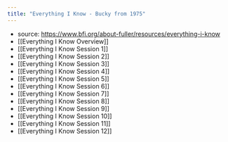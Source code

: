 ```yaml
---
title: "Everything I Know - Bucky from 1975"
---
```


- source: https://www.bfi.org/about-fuller/resources/everything-i-know<span id='mi4l0--jM'/>
- [[Everything I Know Overview]]<span id='YNuyPDCwZ'/>
- [[Everything I Know Session 1]]<span id='4xofII1iW'/>
- [[Everything I Know Session 2]]<span id='Hd3WLYY4q'/>
- [[Everything I Know Session 3]]<span id='r67qIAQww'/>
- [[Everything I Know Session 4]]<span id='U3XyYduW8'/>
- [[Everything I Know Session 5]]<span id='pZ1iD4D2Y'/>
- [[Everything I Know Session 6]]<span id='h-ZmQUmfA'/>
- [[Everything I Know Session 7]]<span id='jWW43HY3A'/>
- [[Everything I Know Session 8]]<span id='LrgookUaD'/>
- [[Everything I Know Session 9]]<span id='xaLCyfakk'/>
- [[Everything I Know Session 10]]<span id='Fs22YoAcH'/>
- [[Everything I Know Session 11]]<span id='d5EL5ajUy'/>
- [[Everything I Know Session 12]]<span id='pkzHhl3Gk'/>
